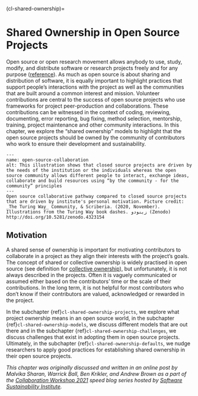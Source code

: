 (cl-shared-ownership)=
# Shared Ownership in Open Source Projects

Open source or open research movement allows anybody to use, study, modify, and distribute software or research projects freely and for any purpose ([reference](https://opensource.org/osd)). As much as open source is about sharing and distribution of software, it is equally important to highlight practices that support people’s interactions with the project as well as the communities that are built around a common interest and mission. Volunteer contributions are central to the success of open source projects who use frameworks for project peer-production and collaborations. These contributions can be witnessed in the context of coding, reviewing, documenting, error reporting, bug fixing, method selection, mentorship, training, project maintenance and other community interactions. In this chapter, we explore the “shared ownership” models to highlight that the open source projects should be owned by the community of contributors who work to ensure their development and sustainability.

```{figure} ../figures/open-source-collaboration.*
---
name: open-source-collaboration
alt: This illustration shows that closed source projects are driven by the needs of the institution or the individuals whereas the open source community allows different people to interact, exchange ideas, collaborate and build resources using “by the community - for the community” principles
---
Open source collaborative pathway compared to closed source projects that are driven by institute's personal motivation. Picture credit: _The Turing Way_ Community, & Scriberia. (2020, November). Illustrations from the Turing Way book dashes. زينودو (Zenodo) http://doi.org/10.5281/zenodo.4323154
```

## Motivation

A shared sense of ownership is important for motivating contributors to collaborate in a project as they align their interests with the project’s goals. The concept of shared or collective ownership is widely practised in open source (see definition for [collective ownership](https://www.agilealliance.org/glossary/collective-ownership/)), but unfortunately, it is not always described in the projects. Often it is vaguely communicated or assumed either based on the contributors’ time or the scale of their contributions. In the long term, it is not helpful for most contributors who don’t know if their contributors are valued, acknowledged or rewarded in the project.

In the subchapter {ref}`cl-shared-ownership-projects`, we explore what project ownership means in an open source world, in the subchapter {ref}`cl-shared-ownership-models`, we discuss different models that are out there and in the subchapter {ref}`cl-shared-ownership-challenges`, we discuss challenges that exist in adopting them in open source projects. Ultimately, in the subchapter {ref}`cl-shared-ownership-defaults`, we nudge researchers to apply good practices for establishing shared ownership in their open source projects.

*This chapter was originally discussed and written in an online post by Malvika Sharan, Warrick Ball, Ben Krikler, and Andrew Brown as a part of the [Collaboration Workshop 2021](https://www.software.ac.uk/cw21) speed blog series hosted by [Software Sustainability Institute](https://www.software.ac.uk).*
